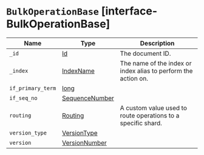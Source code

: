 # `BulkOperationBase` [interface-BulkOperationBase]

| Name | Type | Description |
| - | - | - |
| `_id` | [Id](./Id.md) | The document ID. |
| `_index` | [IndexName](./IndexName.md) | The name of the index or index alias to perform the action on. |
| `if_primary_term` | [long](./long.md) | &nbsp; |
| `if_seq_no` | [SequenceNumber](./SequenceNumber.md) | &nbsp; |
| `routing` | [Routing](./Routing.md) | A custom value used to route operations to a specific shard. |
| `version_type` | [VersionType](./VersionType.md) | &nbsp; |
| `version` | [VersionNumber](./VersionNumber.md) | &nbsp; |
